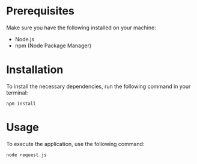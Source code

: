 # Prerequisites
Make sure you have the following installed on your machine:
- Node.js
- npm (Node Package Manager)
# Installation
To install the necessary dependencies, run the following command in your terminal:
```
npm install
```
# Usage
To execute the application, use the following command:
```
node request.js
```